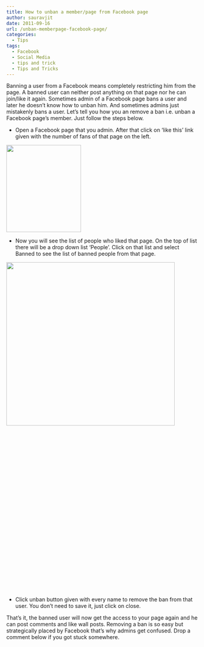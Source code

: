 ```yaml
---
title: How to unban a member/page from Facebook page
author: sauravjit
date: 2011-09-16
url: /unban-memberpage-facebook-page/
categories:
  - Tips
tags:
  - Facebook
  - Social Media
  - tips and trick
  - Tips and Tricks
---
```

Banning a user from a Facebook means completely restricting him from the page. A banned user can neither post anything on that page nor he can join/like it again. Sometimes admin of a Facebook page bans a user and later he doesn&#8217;t know how to unban him. And sometimes admins just mistakenly bans a user. Let&#8217;s tell you how you an remove a ban i.e. unban a Facebook page&#8217;s member. Just follow the steps below.

  * Open a Facebook page that you admin. After that click on &#8216;like this&#8217; link given with the number of fans of that page on the left.

<img class="wp-image-50794" src="http://cdn.devilsworkshop.org/files/2011/09/fans.jpg" alt="" width="196" height="229" />

  * Now you will see the list of people who liked that page. On the top of list there will be a drop down list &#8216;People&#8217;. Click on that list and select Banned to see the list of banned people from that page.

<img class="alignleft size-full wp-image-44678" src="http://cdn.devilsworkshop.org/files/2011/09/fans2.jpg" alt="" width="442" height="429" />

&nbsp;

&nbsp;

&nbsp;

&nbsp;

&nbsp;

&nbsp;

&nbsp;

&nbsp;

&nbsp;

&nbsp;

&nbsp;

&nbsp;

&nbsp;

&nbsp;

  * Click unban button given with every name to remove the ban from that user. You don&#8217;t need to save it, just click on close.

That&#8217;s it, the banned user will now get the access to your page again and he can post comments and like wall posts. Removing a ban is so easy but strategically placed by Facebook that&#8217;s why admins get confused. Drop a comment below if you got stuck somewhere.
